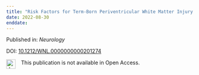 ```yaml
---
title: "Risk Factors for Term-Born Periventricular White Matter Injury in Children With Cerebral Palsy: A Case-Control Study"
date: 2022-08-30
enddate:
---
```


Published in: *Neurology*

DOI: [10.1212/WNL.0000000000201274](https://doi.org/10.1212/WNL.0000000000201274)

<img src="https://upload.wikimedia.org/wikipedia/commons/thumb/0/0e/Closed_Access_logo_transparent.svg/1200px-Closed_Access_logo_transparent.svg.png" alt="drawing" width="25" align="left"/> &nbsp;&nbsp;&nbsp;This publication is not available in Open Access.


